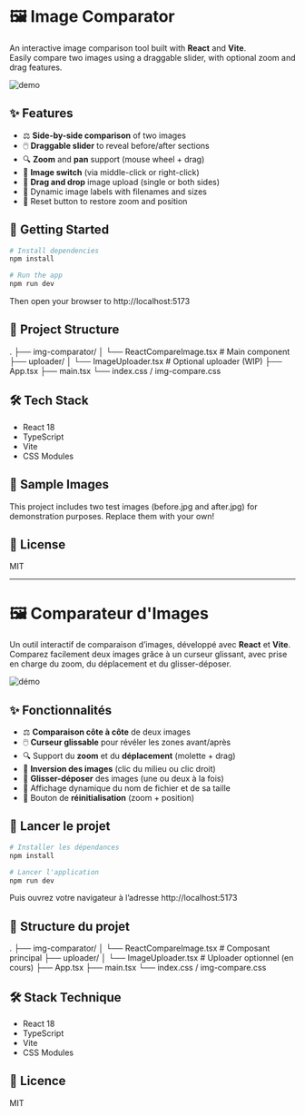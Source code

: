 # 🖼️ Image Comparator

An interactive image comparison tool built with **React** and **Vite**.  
Easily compare two images using a draggable slider, with optional zoom and drag features.

![demo](https://user-images.githubusercontent.com/your-gif-or-screenshot.gif)

## ✨ Features

- ⚖️ **Side-by-side comparison** of two images
- 🖱️ **Draggable slider** to reveal before/after sections
- 🔍 **Zoom** and **pan** support (mouse wheel + drag)
- 🔄 **Image switch** (via middle-click or right-click)
- 📂 **Drag and drop** image upload (single or both sides)
- 📏 Dynamic image labels with filenames and sizes
- 🎯 Reset button to restore zoom and position

## 🚀 Getting Started

```bash
# Install dependencies
npm install

# Run the app
npm run dev
```

Then open your browser to http://localhost:5173

## 📁 Project Structure
.
├── img-comparator/
│   └── ReactCompareImage.tsx  # Main component
├── uploader/
│   └── ImageUploader.tsx      # Optional uploader (WIP)
├── App.tsx
├── main.tsx
└── index.css / img-compare.css

## 🛠️ Tech Stack
- React 18
- TypeScript
- Vite
- CSS Modules

## 📸 Sample Images
This project includes two test images (before.jpg and after.jpg) for demonstration purposes. Replace them with your own!

## 📄 License
MIT

--- 

# 🖼️ Comparateur d'Images

Un outil interactif de comparaison d’images, développé avec **React** et **Vite**.  
Comparez facilement deux images grâce à un curseur glissant, avec prise en charge du zoom, du déplacement et du glisser-déposer.

![démo](https://user-images.githubusercontent.com/ton-gif-ou-capture.gif)

## ✨ Fonctionnalités

- ⚖️ **Comparaison côte à côte** de deux images
- 🖱️ **Curseur glissable** pour révéler les zones avant/après
- 🔍 Support du **zoom** et du **déplacement** (molette + drag)
- 🔄 **Inversion des images** (clic du milieu ou clic droit)
- 📂 **Glisser-déposer** des images (une ou deux à la fois)
- 📏 Affichage dynamique du nom de fichier et de sa taille
- 🎯 Bouton de **réinitialisation** (zoom + position)

## 🚀 Lancer le projet

```bash
# Installer les dépendances
npm install

# Lancer l'application
npm run dev
```

Puis ouvrez votre navigateur à l’adresse http://localhost:5173

## 📁 Structure du projet
.
├── img-comparator/
│   └── ReactCompareImage.tsx  # Composant principal
├── uploader/
│   └── ImageUploader.tsx      # Uploader optionnel (en cours)
├── App.tsx
├── main.tsx
└── index.css / img-compare.css

## 🛠️ Stack Technique
- React 18
- TypeScript
- Vite
- CSS Modules

## 📄 Licence
MIT
